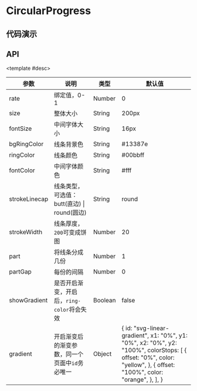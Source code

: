 <script setup>
  import CircularProgressA from './Components/CircularProgress/demo/index-a.vue'
  import CircularProgressB from './Components/CircularProgress/demo/index-b.vue'
  import CircularProgressC from './Components/CircularProgress/demo/index-c.vue'
  import CircularProgressD from './Components/CircularProgress/demo/index-d.vue'
  import CircularProgressE from './Components/CircularProgress/demo/index-e.vue'
  import CircularProgressF from './Components/CircularProgress/demo/index-f.vue'
</script>

# CircularProgress

<ContainerBox title="介绍">
<template #desc>

版权声明：本页组件为`CSDN`博主`「青春～不散」`所有

原文链接：[SVG 绘制圆环进度条](https://blog.csdn.net/qq_40289557/article/details/123061211)
</template>
</ContainerBox>

## 代码演示

<ContainerBox title="基础用法">
<template #desc>
只能输入小数
</template>

<div class="demoBox">
<CircularProgressA />
</div>

<ShowCode>
<template #codes>

```vue
<template>
  <div class="demo">
    <input type="text" v-model.number="num" />
    <LibCircularProgress :value="num">
      <span>普通进度条</span>
      <br />
      <span>{{ `${(num * 100).toFixed(2)}%` }}</span>
    </LibCircularProgress>
  </div>
</template>
<script setup lang="ts">
import { ref } from 'vue';

const num = ref(0.15);
</script>
<style scoped>
.demo {
  display: flex;
  flex-direction: column;
  align-items: center;
}
input {
  font-size: 20px;
  margin-bottom: 25px;
}
</style>
```

</template>
</ShowCode>
</ContainerBox>

<ContainerBox title="渐变进度条">
<div class="demoBox">
<CircularProgressB />
</div>

<ShowCode>
<template #codes>

```vue
<template>
  <div class="demo">
    <input type="text" v-model.number="num" />
    <LibCircularProgress
      :part-gap="0"
      :part="1"
      :value="num"
      :show-gradient="true"
      :stroke-width="20"
      bg-ring-color="#13387e"
    >
      <span>渐变进度条</span>
      <br />
      <span>{{ `${(num * 100).toFixed(2)}%` }}</span>
    </LibCircularProgress>
  </div>
</template>
<script setup lang="ts">
import { ref } from 'vue';

const num = ref(0.75);
</script>
```

</template>
</ShowCode>
</ContainerBox>

<ContainerBox title="普通进度格">
<div class="demoBox">
<CircularProgressC />
</div>

<ShowCode>
<template #codes>

```vue
<template>
  <div class="demo">
    <input type="text" v-model.number="num" />
    <LibCircularProgress
      :part-gap="20"
      :part="20"
      :value="num"
      :stroke-width="20"
      bg-ring-color="#446224"
      ring-color="#a3fe49"
      stroke-linecap="butt"
    >
      <span>普通进度格</span>
      <br />
      <span>{{ `${(num * 100).toFixed(2)}%` }}</span>
    </LibCircularProgress>
  </div>
</template>
<script setup lang="ts">
import { ref } from 'vue';

const num = ref(0.3);
</script>
```

</template>
</ShowCode>
</ContainerBox>

<ContainerBox title="渐变进度格">
<div class="demoBox">
<CircularProgressD />
</div>

<ShowCode>
<template #codes>

```vue
<template>
  <div class="demo">
    <input type="text" v-model.number="num" />
    <LibCircularProgress
      :gradient="myGradient"
      :part-gap="20"
      :part="40"
      :value="num"
      :show-gradient="true"
      :stroke-width="30"
      bg-ring-color="#13387e"
      ring-color="#1cbd9c"
      stroke-linecap="butt"
    >
      <span>渐变进度格</span>
      <br />
      <span>{{ `${(num * 100).toFixed(2)}%` }}</span>
    </LibCircularProgress>
  </div>
</template>
<script setup lang="ts">
import { ref } from 'vue';

const num = ref(0.45);
const myGradient = {
  id: 'svg-linear-gradient001',
  x1: '100%',
  y1: '100%',
  x2: '0%',
  y2: '0%',
  colorStops: [
    {
      offset: '0%',
      color: '#0ae787',
    },
    {
      offset: '100%',
      color: '#fe653c',
    },
  ],
};
</script>
```

</template>
</ShowCode>
</ContainerBox>

<ContainerBox title="更细的进度格">
<div class="demoBox">
<CircularProgressE />
</div>

<ShowCode>
<template #codes>

```vue
<template>
  <div class="demo">
    <input type="text" v-model.number="num" />
    <LibCircularProgress
      :part-gap="20"
      :part="50"
      :value="num"
      :stroke-width="20"
      bg-ring-color="#13387e"
      ring-color="#00bbff"
      stroke-linecap="butt"
    >
      <span>更细的进度格</span>
      <br />
      <span>{{ `${(num * 100).toFixed(2)}%` }}</span>
    </LibCircularProgress>
  </div>
</template>
<script setup lang="ts">
import { ref } from 'vue';

const num = ref(0.6);
</script>
```

</template>
</ShowCode>
</ContainerBox>

<ContainerBox title="进度“饼”">
<div class="demoBox">
<CircularProgressF />
</div>

<ShowCode>
<template #codes>

```vue
<template>
  <div class="demo">
    <input type="text" v-model.number="num" />
    <LibCircularProgress
      :value="num"
      :stroke-width="200"
      bg-ring-color="#4834d4"
      ring-color="#686de0"
      stroke-linecap="butt"
    >
      <span>进度“饼”</span>
      <br />
      <span>{{ `${(num * 100).toFixed(2)}%` }}</span>
    </LibCircularProgress>
  </div>
</template>
<script setup lang="ts">
import { ref } from 'vue';

const num = ref(0.9);
</script>
```

</template>
</ShowCode>
</ContainerBox>

## API

<ContainerBox title="Props">

<template #desc>

| 参数          | 说明                                           | 类型    | 默认值                                                                                                                                                              |
| ------------- | ---------------------------------------------- | ------- | ------------------------------------------------------------------------------------------------------------------------------------------------------------------- |
| rate          | 绑定值，0-1                                    | Number  | 0                                                                                                                                                                   |
| size          | 整体大小                                       | String  | 200px                                                                                                                                                               |
| fontSize      | 中间字体大小                                   | String  | 16px                                                                                                                                                                |
| bgRingColor   | 线条背景色                                     | String  | #13387e                                                                                                                                                             |
| ringColor     | 线条颜色                                       | String  | #00bbff                                                                                                                                                             |
| fontColor     | 中间字体颜色                                   | String  | #fff                                                                                                                                                                |
| strokeLinecap | 线条类型，可选值：butt(直边) \| round(圆边)    | String  | round                                                                                                                                                               |
| strokeWidth   | 线条厚度，`200`可变成饼图                      | Number  | 20                                                                                                                                                                  |
| part          | 将线条分成几份                                 | Number  | 1                                                                                                                                                                   |
| partGap       | 每份的间隔                                     | Number  | 0                                                                                                                                                                   |
| showGradient  | 是否开启渐变，开启后，`ring-color`将会失效     | Boolean | false                                                                                                                                                               |
| gradient      | 开启渐变后的渐变参数，同一个页面中`id`务必唯一 | Object  | { id: "svg-linear-gradient", x1: "0%", y1: "0%", x2: "0%", y2: "100%", colorStops: [ { offset: "0%", color: "yellow", }, { offset: "100%", color: "orange", }, ], } |

</template>
</ContainerBox>
